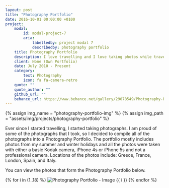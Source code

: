 ```yaml
---
layout: post
title: "Photography Portfolio"
date: 2016-10-01 00:00:00 +0100
project:
    modal:
        id: modal-project-7
        aria:
            labelledby: project modal 7
            describedby: photography portfolio
    title: Photography Portfolio
    description: I love travelling and I love taking photos while travelling. In my opinion, some of the photos I've taken over the years are pretty good, while some are not so good, so I thought I'll show you the pretty good ones here.
    client: None (Own Portfolio)
    date: July 2010 - Present
    category:
        text: Photography
        icon: fa fa-camera-retro
    quote: ""
    quote_author: ""
    github_url: ""
    behance_url: https://www.behance.net/gallery/29078549/Photography-Portfolio
---
```


{% assign img_name = "photography-portfolio-img" %}
{% assign img_path = "assets/img/projects/photography-portfolio" %}

Ever since I started travelling, I started taking photographs. I am proud of some of the photographs that I took, so
I decided to compile all of the photographs into a Photography Portfolio. The portfolio mostly includes photos from
my summer and winter holidays and all the photos were taken with either a basic Kodak camera, iPhone 4s or iPhone 5s
and not a professional camera. Locations of the photos include: Greece, France, London, Spain, and Italy.

You can view the photos that form the Photography Portfolio below.

{% for i in (1..18) %}
<img data-src="{{ site.baseurl }}{{ img_path }}/{{ img_name }}-{{ i }}.png" alt="Photography Portfolio - Image {{ i }}" class="img-centered img-fluid modal-lazy"/>
{% endfor %}